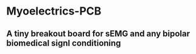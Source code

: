 # Myoelectrics-PCB

## A tiny breakout board for sEMG and any bipolar biomedical signl conditioning

